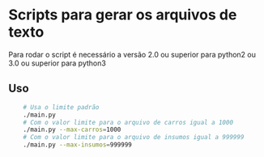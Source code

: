 # Scripts para gerar os arquivos de texto

Para rodar o script é necessário a versão 2.0 ou superior para python2 ou 3.0 ou superior para python3

## Uso
```sh
    # Usa o limite padrão
    ./main.py
    # Com o valor limite para o arquivo de carros igual a 1000
    ./main.py --max-carros=1000
    # Com o valor limite para o arquivo de insumos igual a 999999
    ./main.py --max-insumos=999999
```
